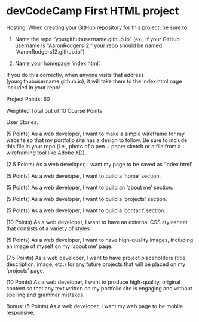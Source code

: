 # devCodeCamp First HTML project

Hosting: When creating your GitHub repository for this project, be sure to:

1.	Name the repo “yourgithubusername.github.io” (ex., If your GitHub username is “AaronRodgers12,” your repo should be named “AaronRodgers12.github.io”)

2.	Name your homepage ‘index.html’. 

If you do this correctly, when anyone visits that address (yourgithubusername.github.io), it will take them to the index.html page included in your repo!

Project Points: 60

Weighted Total out of 10 Course Points 

User Stories: 

(5 Points) As a web developer, I want to make a simple wireframe for my website so that my portfolio site has a design to follow. Be sure to include this file in your repo (i.e., photo of a pen + paper sketch or a file from a wireframing tool like Adobe XD).

(2.5 Points) As a web developer, I want my page to be saved as ‘index.html’ 

(5 Points) As a web developer, I want to build a ‘home’ section. 

(5 Points) As a web developer, I want to build an ‘about me’ section. 

(5 Points) As a web developer, I want to build a ‘projects’ section. 

(5 Points) As a web developer, I want to build a ‘contact’ section. 

(10 Points) As a web developer, I want to have an external CSS stylesheet that consists of a variety of styles 

(5 Points) As a web developer, I want to have high-quality images, including an image of myself on my ‘about me’ page. 

(7.5 Points) As a web developer, I want to have project placeholders (title, description, image, etc.) for any future projects that will be placed on my ‘projects’ page. 

(10 Points) As a web developer, I want to produce high-quality, original content so that any text written on my portfolio site is engaging and without spelling and grammar mistakes.

Bonus: 
(5 Points) As a web developer, I want my web page to be mobile responsive.
